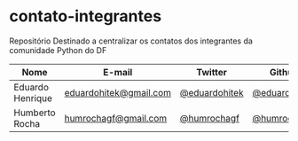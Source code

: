 # contato-integrantes
Repositório Destinado a centralizar os contatos dos integrantes da comunidade Python do DF

| Nome | E-mail | Twitter | Github |
|------|--------|---------|--------|
| Eduardo Henrique | eduardohitek@gmail.com | [@eduardohitek](http://www.twitter.com/eduardohitek) | [@eduardohitek](http://www.github.com/eduardohitek) |
| Humberto Rocha | humrochagf@gmail.com | [@humrochagf](http://twitter.com/humrochagf) | [@humrochagf](http://github.com/humrochagf) |